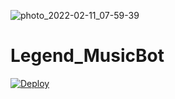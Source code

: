 ![photo_2022-02-11_07-59-39](https://user-images.githubusercontent.com/87700009/194506144-c3788019-a7a9-4cb5-ae62-95ac91777891.jpg)
# Legend_MusicBot
[![Deploy](https://www.herokucdn.com/deploy/button.svg)](https://heroku.com/deploy?template=https://github.com/LEGEND-LX/Legend_MusicBot)
